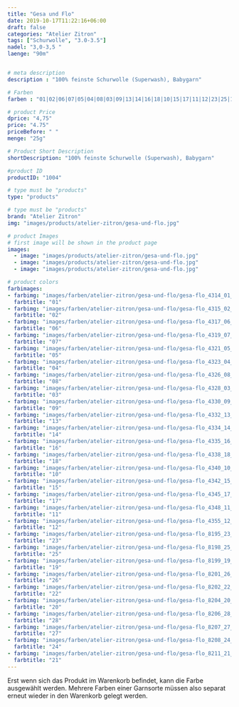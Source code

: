 ```yaml
---
title: "Gesa und Flo"
date: 2019-10-17T11:22:16+06:00
draft: false
categories: "Atelier Zitron"
tags: ["Schurwolle", "3.0-3.5"]
nadel: "3,0-3,5	" 
laenge: "90m"	


# meta description
description : "100% feinste Schurwolle (Superwash), Babygarn"

# Farben
farben : "01|02|06|07|05|04|08|03|09|13|14|16|18|10|15|17|11|12|23|25|19|26|22|20|28|27|24|21"

# product Price
dprice: "4,75"
price: "4.75"
priceBefore: " "
menge: "25g"

# Product Short Description
shortDescription: "100% feinste Schurwolle (Superwash), Babygarn"

#product ID
productID: "1004"

# type must be "products"
type: "products"

# type must be "products"
brand: "Atelier Zitron"
img: "images/products/atelier-zitron/gesa-und-flo.jpg"    

# product Images
# first image will be shown in the product page
images:
  - image: "images/products/atelier-zitron/gesa-und-flo.jpg"
  - image: "images/products/atelier-zitron/gesa-und-flo.jpg"
  - image: "images/products/atelier-zitron/gesa-und-flo.jpg"

# product colors
farbimages:  
- farbimg: "images/farben/atelier-zitron/gesa-und-flo/gesa-flo_4314_01_1.jpg"	
  farbtitle: "01"
- farbimg: "images/farben/atelier-zitron/gesa-und-flo/gesa-flo_4315_02_1.jpg"	
  farbtitle: "02"
- farbimg: "images/farben/atelier-zitron/gesa-und-flo/gesa-flo_4317_06_1.jpg"	
  farbtitle: "06"
- farbimg: "images/farben/atelier-zitron/gesa-und-flo/gesa-flo_4319_07_1.jpg"	
  farbtitle: "07"
- farbimg: "images/farben/atelier-zitron/gesa-und-flo/gesa-flo_4321_05_1.jpg"	
  farbtitle: "05"
- farbimg: "images/farben/atelier-zitron/gesa-und-flo/gesa-flo_4323_04_1.jpg"	
  farbtitle: "04"
- farbimg: "images/farben/atelier-zitron/gesa-und-flo/gesa-flo_4326_08_1.jpg"	
  farbtitle: "08"
- farbimg: "images/farben/atelier-zitron/gesa-und-flo/gesa-flo_4328_03_1.jpg"	
  farbtitle: "03"
- farbimg: "images/farben/atelier-zitron/gesa-und-flo/gesa-flo_4330_09_1.jpg"	
  farbtitle: "09"
- farbimg: "images/farben/atelier-zitron/gesa-und-flo/gesa-flo_4332_13_1.jpg"	
  farbtitle: "13"
- farbimg: "images/farben/atelier-zitron/gesa-und-flo/gesa-flo_4334_14_1.jpg"	
  farbtitle: "14"
- farbimg: "images/farben/atelier-zitron/gesa-und-flo/gesa-flo_4335_16_1.jpg"	
  farbtitle: "16"
- farbimg: "images/farben/atelier-zitron/gesa-und-flo/gesa-flo_4338_18_1.jpg"	
  farbtitle: "18"
- farbimg: "images/farben/atelier-zitron/gesa-und-flo/gesa-flo_4340_10_1.jpg"	
  farbtitle: "10"
- farbimg: "images/farben/atelier-zitron/gesa-und-flo/gesa-flo_4342_15_1.jpg"	
  farbtitle: "15"
- farbimg: "images/farben/atelier-zitron/gesa-und-flo/gesa-flo_4345_17_1.jpg"	
  farbtitle: "17"
- farbimg: "images/farben/atelier-zitron/gesa-und-flo/gesa-flo_4348_11_1.jpg"	
  farbtitle: "11"
- farbimg: "images/farben/atelier-zitron/gesa-und-flo/gesa-flo_4355_12_1.jpg"	
  farbtitle: "12"
- farbimg: "images/farben/atelier-zitron/gesa-und-flo/gesa-flo_8195_23_1.jpg"	
  farbtitle: "23"
- farbimg: "images/farben/atelier-zitron/gesa-und-flo/gesa-flo_8198_25_1.jpg"
  farbtitle: "25"
- farbimg: "images/farben/atelier-zitron/gesa-und-flo/gesa-flo_8199_19_1.jpg"	
  farbtitle: "19"
- farbimg: "images/farben/atelier-zitron/gesa-und-flo/gesa-flo_8201_26_1.jpg"	
  farbtitle: "26"
- farbimg: "images/farben/atelier-zitron/gesa-und-flo/gesa-flo_8202_22_1.jpg"	
  farbtitle: "22"
- farbimg: "images/farben/atelier-zitron/gesa-und-flo/gesa-flo_8204_20_1.jpg"	
  farbtitle: "20"
- farbimg: "images/farben/atelier-zitron/gesa-und-flo/gesa-flo_8206_28_1.jpg"	
  farbtitle: "28"
- farbimg: "images/farben/atelier-zitron/gesa-und-flo/gesa-flo_8207_27_1.jpg"	
  farbtitle: "27"
- farbimg: "images/farben/atelier-zitron/gesa-und-flo/gesa-flo_8208_24_1.jpg"	
  farbtitle: "24"
- farbimg: "images/farben/atelier-zitron/gesa-und-flo/gesa-flo_8211_21_1.jpg"	
  farbtitle: "21"
---
```


Erst wenn sich das Produkt im Warenkorb befindet, kann die Farbe ausgewählt werden.
Mehrere Farben einer Garnsorte müssen also separat erneut wieder in den Warenkorb gelegt werden.
